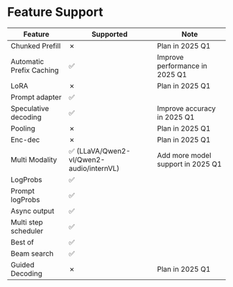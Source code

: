 # Feature Support

| Feature | Supported | Note |
|---------|-----------|------|
| Chunked Prefill | ✗ | Plan in 2025 Q1 |
| Automatic Prefix Caching | ✅ | Improve performance in 2025 Q1 |
| LoRA | ✗ | Plan in 2025 Q1 |
| Prompt adapter | ✅ ||
| Speculative decoding | ✅ | Improve accuracy in 2025 Q1|
| Pooling | ✗ | Plan in 2025 Q1 |
| Enc-dec | ✗ | Plan in 2025 Q1 |
| Multi Modality | ✅ (LLaVA/Qwen2-vl/Qwen2-audio/internVL)| Add more model support in 2025 Q1 |
| LogProbs | ✅ ||
| Prompt logProbs | ✅ ||
| Async output | ✅ ||
| Multi step scheduler | ✅ ||
| Best of | ✅ ||
| Beam search | ✅ ||
| Guided Decoding | ✗ | Plan in 2025 Q1 |
